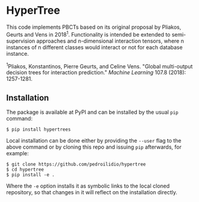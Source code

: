 # HyperTree
This code implements PBCTs based on its original proposal by Pliakos, Geurts and Vens in 2018<sup>1</sup>. Functionality is intended be extended to semi-supervision approaches and n-dimensional interaction tensors, where n instances of n different classes would interact or not for each database instance.

<sup>1</sup>Pliakos, Konstantinos, Pierre Geurts, and Celine Vens. "Global multi-output decision trees for interaction prediction." *Machine Learning* 107.8 (2018): 1257-1281.

## Installation
The package is available at PyPI and can be installed by the usual `pip` command:
```
$ pip install hypertrees
```
Local installation can be done either by providing the `--user` flag to the above command or by cloning this repo and issuing `pip` afterwards, for example:
```
$ git clone https://github.com/pedroilidio/hypertree
$ cd hypertree
$ pip install -e .
```
Where the `-e` option installs it as symbolic links to the local cloned repository, so that changes in it will reflect on the installation directly.
